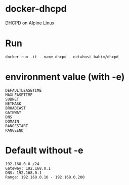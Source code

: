# docker-dhcpd
DHCPD on Alpine Linux

# Run
```
docker run -it --name dhcpd --net=host babim/dhcpd
```

# environment value (with -e)
```
DEFAULTLEASETIME
MAXLEASETIME
SUBNET
NETMASK
BROADCAST
GATEWAY
DNS
DOMAIN
RANGESTART
RANGEEND
```

# Default without -e
```
192.168.0.0 /24
Gateway: 192.168.0.1
DNS: 192.168.0.1
Range: 192.168.0.10 - 192.168.0.200
```
